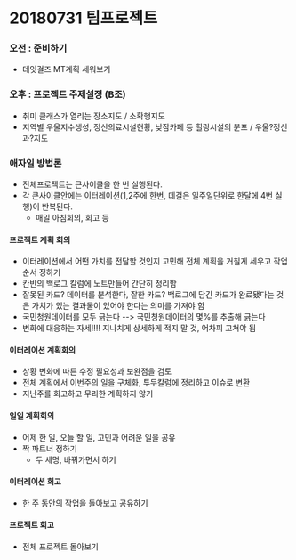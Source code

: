 # 20180731 팀프로젝트

### 오전 : 준비하기

- 데잇걸즈 MT계획 세워보기



### 오후 : 프로젝트 주제설정 (B조)

- 취미 클래스가 열리는 장소지도 / 소확행지도
- 지역별 우울지수생성, 정신의료시설현황, 낮잠카페 등 힐링시설의 분포 / 우울?정신과?지도



### 애자일 방법론

- 전체프로젝트는 큰사이클을 한 번 실행된다.
- 각 큰사이클안에는 이터레이션(1,2주에 한번, 데걸은 일주일단위로 한달에 4번 실행)이 반복된다.
  - 매일 아침회의, 회고 등

#### 프로젝트 계획 회의

- 이터레이션에서 어떤 가치를 전달할 것인지 고민해 전체 계획을 거칠게 세우고 작업순서 정하기
- 칸반의 백로그 칼럼에 노트만들어 간단히 정리함
- 잘못된 카드? 데이터를 분석한다, 잘한 카드? 백로그에 담긴 카드가 완료됐다는 것은 가치가 있는 결과물이 있어야 한다는 의미를 가져야 함
- 국민청원데이터를 모두 긁는다 --> 국민청원데이터의 몇%를 추출해 긁는다
- 변화에 대응하는 자세!!!! 지나치게 상세하게 적지 말 것, 어차피 고쳐야 됨

#### 이터레이션 계획회의

- 상황 변화에 따른 수정 필요성과 보완점을 검토
- 전체 계획에서 이번주의 일을 구체화, 투두칼럼에 정리하고 이슈로 변환
- 지난주를 회고하고 무리한 계획하지 않기

#### 일일 계획회의

- 어제 한 일, 오늘 할 일, 고민과 어려운 일을 공유
- 짝 파트너 정하기
  - 두 세명, 바꿔가면서 하기

#### 이터레이션 회고

- 한 주 동안의 작업을 돌아보고 공유하기

#### 프로젝트 회고

- 전체 프로젝트 돌아보기
